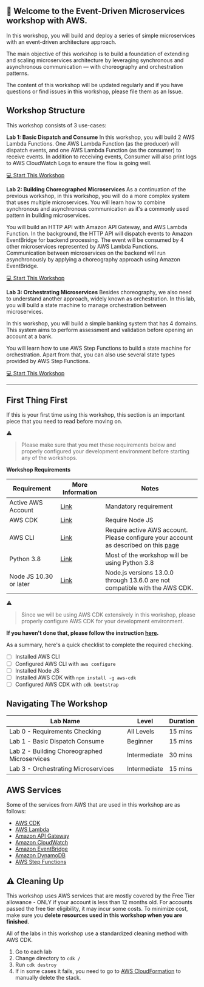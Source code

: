 ## 🚀 Welcome to the Event-Driven Microservices workshop with AWS.

In this workshop, you will build and deploy a series of simple microservices with an event-driven architecture approach.

The main objective of this workshop is to build a foundation of extending and scaling microservices architecture by leveraging synchronous and asynchronous communication — with choreography and orchestration patterns.

The content of this workshop will be updated regularly and if you have questions or find issues in this workshop, please file them as an Issue.

## Workshop Structure
This workshop consists of 3 use-cases:

**Lab 1: Basic Dispatch and Consume**
In this workshop, you will build 2 AWS Lambda Functions. One AWS Lambda Function (as the producer) will dispatch events, and one AWS Lambda Function (as the consumer) to receive events. In addition to receiving events, Consumer will also print logs to AWS CloudWatch Logs to ensure the flow is going well.

[💻 Start This Workshop](https://github.com/donnieprakoso/workshop-eventDrivenMicroservices/tree/master/1-lab-basicDispatchConsumeEvent)

**Lab 2: Building Choreographed Microservices**
As a continuation of the previous workshop, in this workshop, you will do a more complex system that uses multiple microservices. You will learn how to combine synchronous and asynchronous communication as it's a commonly used pattern in building microservices.

You will build an HTTP API with Amazon API Gateway, and AWS Lambda Function. In the background, the HTTP API will dispatch events to Amazon EventBridge for backend processing. The event will be consumed by 4 other microservices represented by AWS Lambda Functions. Communication between microservices on the backend will run asynchronously by applying a choreography approach using Amazon EventBridge.

[💻 Start This Workshop](https://github.com/donnieprakoso/workshop-eventDrivenMicroservices/tree/master/2-lab-choreographMicroservices)

**Lab 3: Orchestrating Microservices**
Besides choreography, we also need to understand another approach, widely known as orchestration. In this lab, you will build a state machine to manage orchestration between microservices.

In this workshop, you will build a simple banking system that has 4 domains. This system aims to perform assessment and validation before opening an account at a bank.

You will learn how to use AWS Step Functions to build a state machine for orchestration. Apart from that, you can also use several state types provided by AWS Step Functions.

[💻 Start This Workshop](https://github.com/donnieprakoso/workshop-eventDrivenMicroservices/tree/master/3-lab-orchestrateMicroservices)

---

## First Thing First
If this is your first time using this workshop, this section is an important piece that you need to read before moving on.

⚠️
>  Please make sure that you met these requirements below and properly configured your development environment before starting any of the workshops.

**Workshop Requirements**

Requirement | More Information | Notes  
---|---|---   
Active AWS Account | [Link](https://aws.amazon.com/) |  Mandatory requirement   
AWS CDK | [Link](https://aws.amazon.com/cdk/) |Require Node JS   
AWS CLI | [Link](https://aws.amazon.com/cli/) |Require active    AWS account. Please configure your account as described on this    [page](https://docs.aws.amazon.com/cli/latest/userguide/cli-chap-configure.html) 
Python 3.8 | [Link](https://www.python.org/downloads/release/python-380/) |Most of the workshop will be using Python 3.8   
Node JS 10.30 or later | [Link](https://nodejs.org/en/download/current/) |Node.js versions 13.0.0 through 13.6.0 are not compatible with the AWS CDK.   


⚠️
> Since we will be using AWS CDK extensively in this workshop, please properly configure AWS CDK for your development environment. 

**If you haven't done that, please follow the instruction [here](https://docs.aws.amazon.com/cdk/latest/guide/getting_started.html).**

As a summary, here's a quick checklist to complete the required checking.  
- [ ] Installed AWS CLI  
- [ ] Configured AWS CLI with `aws configure`  
- [ ] Installed Node JS  
- [ ] Installed AWS CDK with `npm install -g aws-cdk`  
- [ ] Configured AWS CDK with `cdk bootstrap`  

## Navigating The Workshop
Lab Name | Level | Duration
------------ | ------------- | -------------
Lab 0 - Requirements Checking | All Levels | 15 mins
Lab 1 - Basic Dispatch Consume | Beginner | 15 mins
Lab 2 - Building Choreographed Microservices | Intermediate | 30 mins
Lab 3 - Orchestrating Microservices | Intermediate | 15 mins

## AWS Services
Some of the services from AWS that are used in this workshop are as follows:  
- [AWS CDK](https://aws.amazon.com/cdk/)
- [AWS Lambda](https://aws.amazon.com/lambda/)
- [Amazon API Gateway](https://aws.amazon.com/api-gateway/)
- [Amazon CloudWatch](https://aws.amazon.com/cloudwatch/)
- [Amazon EventBridge](https://aws.amazon.com/eventbridge/)
- [Amazon DynamoDB](https://aws.amazon.com/dynamodb/)
- [AWS Step Functions](https://aws.amazon.com/step-functions/)

## ⚠️  Cleaning Up
This workshop uses AWS services that are mostly covered by the Free Tier allowance - ONLY if your account is less than 12 months old. For accounts passed the free tier eligibility, it may incur some costs. To minimize cost, make sure you **delete resources used in this workshop when you are finished**.

All of the labs in this workshop use a standardized cleaning method with AWS CDK.
1. Go to each lab
2. Change directory to `cdk /`
3. Run `cdk destroy`
4. If in some cases it fails, you need to go to [AWS CloudFormation](https://console.aws.amazon.com/cloudformation/) to manually delete the stack.

